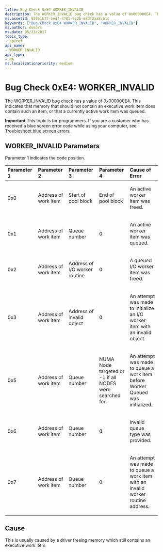 ```yaml
---
title: Bug Check 0xE4 WORKER_INVALID
description: The WORKER_INVALID bug check has a value of 0x000000E4. This typically indicates that memory that should not contain an executive work item does contain such an item.
ms.assetid: 93951b77-bedf-4781-9c2b-e8df2aa8cb1c
keywords: ["Bug Check 0xE4 WORKER_INVALID", "WORKER_INVALID"]
ms.author: domars
ms.date: 05/23/2017
topic_type:
- apiref
api_name:
- WORKER_INVALID
api_type:
- NA
ms.localizationpriority: medium
---
```


# Bug Check 0xE4: WORKER\_INVALID


The WORKER\_INVALID bug check has a value of 0x000000E4. This indicates that memory that should not contain an executive work item does contain such an item, or that a currently active work item was queued.

**Important** This topic is for programmers. If you are a customer who has received a blue screen error code while using your computer, see [Troubleshoot blue screen errors](https://windows.microsoft.com/windows-10/troubleshoot-blue-screen-errors).

## WORKER\_INVALID Parameters


Parameter 1 indicates the code position.

<table>
<colgroup>
<col width="20%" />
<col width="20%" />
<col width="20%" />
<col width="20%" />
<col width="20%" />
</colgroup>
<thead>
<tr class="header">
<th align="left">Parameter 1</th>
<th align="left">Parameter 2</th>
<th align="left">Parameter 3</th>
<th align="left">Parameter 4</th>
<th align="left">Cause of Error</th>
</tr>
</thead>
<tbody>
<tr class="odd">
<td align="left"><p>0x0</p></td>
<td align="left"><p>Address of work item</p></td>
<td align="left"><p>Start of pool block</p></td>
<td align="left"><p>End of pool block</p></td>
<td align="left"><p>An active worker item was freed.</p></td>
</tr>
<tr class="even">
<td align="left"><p>0x1</p></td>
<td align="left"><p>Address of work item</p></td>
<td align="left"><p>Queue number</p></td>
<td align="left"><p>0</p></td>
<td align="left"><p>An active worker item was queued.</p></td>
</tr>
<tr class="odd">
<td align="left"><p>0x2</p></td>
<td align="left"><p>Address of work item</p></td>
<td align="left"><p>Address of I/O worker routine</p></td>
<td align="left"><p>0</p></td>
<td align="left"><p>A queued I/O worker item was freed.</p></td>
</tr>
<tr class="even">
<td align="left"><p>0x3</p></td>
<td align="left"><p>Address of work item</p></td>
<td align="left"><p>Address of invalid object</p></td>
<td align="left"><p>0</p></td>
<td align="left"><p>An attempt was made to initialize an I/O worker item with an invalid object.</p></td>
</tr>
<tr class="odd">
<td align="left"><p>0x5</p></td>
<td align="left"><p>Address of work item</p></td>
<td align="left"><p>Queue number</p></td>
<td align="left"><p>NUMA Node targeted or -1 if all NODES were searched for.</p></td>
<td align="left"><p>An attempt was made to queue a work item before Worker Queued was initialized.</p></td>
</tr>
<tr class="even">
<td align="left"><p>0x6</p></td>
<td align="left"><p>Address of work item</p></td>
<td align="left"><p>Queue number</p></td>
<td align="left"><p>0</p></td>
<td align="left"><p>Invalid queue type was provided.</p></td>
</tr>
<tr class="odd">
<td align="left"><p>0x7</p></td>
<td align="left"><p>Address of work item</p></td>
<td align="left"><p>Queue number</p></td>
<td align="left"><p>0</p></td>
<td align="left"><p>An attempt was made to queue a work item with an invalid worker routine address.</p></td>
</tr>
</tbody>
</table>

 

Cause
-----

This is usually caused by a driver freeing memory which still contains an executive work item.

 

 




